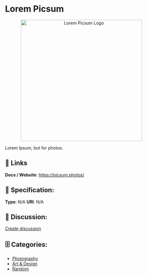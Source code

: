 # Lorem Picsum
<p align="center">
    <img width="400" src="https://raw.githubusercontent.com/apis-list/apis-list/main/apis/lorem-picsum/logo_256x256.png" alt="Lorem Picsum Logo"/>
</p>

Lorem Ipsum, but for photos.

##  🔗 Links
**Docs / Website**: https://picsum.photos/

## 🧬 Specification:
**Type**: N/A
**URI**: N/A

## 💬 Discussion:
[Create discussion](https://github.com/apis-list/apis-list/discussions/new)

## 🗄️ Categories:
- [Photography](https://github.com/apis-list/apis-list#photography)
- [Art & Design](https://github.com/apis-list/apis-list#art--design)
- [Random](https://github.com/apis-list/apis-list#random)










